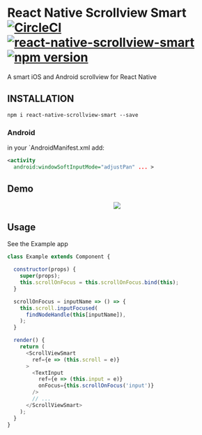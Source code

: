 # React Native Scrollview Smart [![CircleCI](https://circleci.com/gh/Bolket/react-native-scrollview-smart.svg?style=svg)](https://circleci.com/gh/Bolket/react-native-scrollview-smart) [![react-native-scrollview-smart](https://img.shields.io/npm/dt/react-native-scrollview-smart.svg?style=flat)](https://www.npmjs.org/package/react-native-scrollview-smart) [![npm version](https://img.shields.io/npm/v/react-native-scrollview-smart.svg?style=flat)](https://www.npmjs.com/package/react-native-scrollview-smart)
A smart iOS and Android scrollview for React Native

## INSTALLATION

```shell
npm i react-native-scrollview-smart --save
```
### Android

in your `AndroidManifest.xml add:

```xml
<activity
  android:windowSoftInputMode="adjustPan" ... >
```

## Demo
<p align="center">
  <img src ="https://raw.githubusercontent.com/sarovin/react-native-scrollview-smart/master/Demo.gif" />
</p>

## Usage
See the Example app

```javascript
class Example extends Component {

  constructor(props) {
    super(props);
    this.scrollOnFocus = this.scrollOnFocus.bind(this);
  }

  scrollOnFocus = inputName => () => {
    this.scroll.inputFocused(
      findNodeHandle(this[inputName]),
    );
  }

  render() {
    return (
      <ScrollViewSmart
        ref={e => (this.scroll = e)}
      >
        <TextInput
          ref={e => (this.input = e)}
          onFocus={this.scrollOnFocus('input')}
        />
        // ...
      </ScrollViewSmart>
    );
  }
}

```
